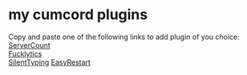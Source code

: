 # my cumcord plugins
Copy and paste one of the following links to add plugin of you choice:   
[ServerCount](https://smartfridge.is-a.dev/Cumcord-plugins/ServerCount/dist/)   
[Fucklytics](https://smartfridge.is-a.dev/Cumcord-plugins/Fucklytics/dist/)     
[SilentTyping](https://smartfridge.is-a.dev/Cumcord-plugins/SilentTyping/dist/)
[EasyRestart](https://smartfridge.is-a.dev/Cumcord-plugins/EasyRestart/dist/)
